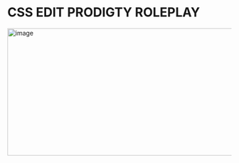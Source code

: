 # CSS EDIT PRODIGTY ROLEPLAY

<img width="543" height="286" alt="image" src="https://github.com/user-attachments/assets/b51c075b-60bc-4f15-a84e-8fa8ca929262" />

